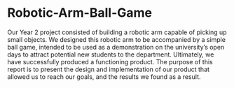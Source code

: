# Robotic-Arm-Ball-Game
Our Year 2 project consisted of building a robotic arm capable of picking up small objects. We designed this robotic arm to be accompanied by a simple ball game, intended to be used as a demonstration on the university’s open days to attract potential new students to the department. Ultimately, we have successfully produced a functioning product. The purpose of this report is to present the design and implementation of our product that allowed us to reach our goals, and the results we found as a result.
